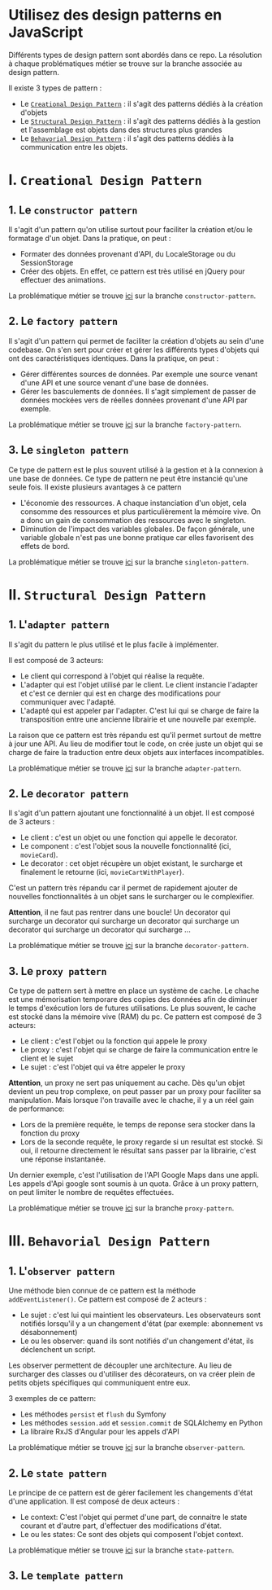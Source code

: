 # Utilisez des design patterns en JavaScript

Différents types de design pattern sont abordés dans ce repo. La résolution à chaque problématiques métier se trouve sur la branche associée au design pattern.

Il existe 3 types de pattern :
- Le [`Creational Design Pattern`](https://github.com/CalcagnoLoic/designpattern_learning#i-creational-design-pattern) : il s'agit des patterns dédiés à la création d'objets
- Le [`Structural Design Pattern`](https://github.com/CalcagnoLoic/designpattern_learning#ii-structural-design-pattern) : il s'agit des patterns dédiés à la gestion et l'assemblage est objets dans des structures plus grandes
- Le [`Behavorial Design Pattern`](https://github.com/CalcagnoLoic/designpattern_learning#iii-behavorial-design-pattern) : il s'agit des patterns dédiés à la communication entre les objets.

# I. `Creational Design Pattern`

## 1. Le `constructor pattern`

Il s'agit d'un pattern qu'on utilise surtout pour faciliter la création et/ou le formatage d'un objet. Dans la pratique, on peut : 
-  Formater des données provenant d'API, du LocaleStorage ou du SessionStorage
- Créer des objets. En effet, ce pattern est très utilisé en jQuery pour effectuer des animations. 

La problématique métier se trouve [ici](https://github.com/CalcagnoLoic/designpattern_learning/blob/constructor-pattern/README.md) sur la branche `constructor-pattern`.

## 2. Le `factory pattern`

Il s'agit d'un pattern qui permet de faciliter la création d'objets au sein d'une codebase. On s'en sert pour créer et gérer les différents types d'objets qui ont des caractéristiques identiques. Dans la pratique, on peut : 

- Gérer différentes sources de données. Par exemple une source venant d'une API et une source venant d'une base de données.
- Gérer les basculements de données. Il s'agit simplement de passer de données mockées vers de réelles données provenant d'une API par exemple. 

La problématique métier se trouve [ici](https://github.com/CalcagnoLoic/designpattern_learning/blob/factory-pattern/README.md) sur la branche `factory-pattern`.

## 3. Le `singleton pattern`

Ce type de pattern est le plus souvent utilisé à la gestion et à la connexion à une base de données. Ce type de pattern ne peut être instancié qu'une seule fois. Il existe plusieurs avantages à ce pattern

- L'économie des ressources. A chaque instanciation d'un objet, cela consomme des ressources et plus particulièrement la mémoire vive. On a donc un gain de consommation des ressources avec le singleton. 
- Diminution de l'impact des variables globales. De façon générale, une variable globale n'est pas une bonne pratique car elles favorisent des effets de bord. 

La problématique métier se trouve [ici](https://github.com/CalcagnoLoic/designpattern_learning/blob/singleton-pattern/README.md) sur la branche `singleton-pattern`.

# II. `Structural Design Pattern`

## 1. L'`adapter pattern`

Il s'agit du pattern le plus utilisé et le plus facile à implémenter. 

Il est composé de 3 acteurs:
- Le client qui correspond à l'objet qui réalise la requête.
- L'adapter qui est l'objet utilisé par le client. Le client instancie l'adapter et c'est ce dernier qui est en charge des modifications pour communiquer avec l'adapté.
- L'adapté qui est appeler par l'adapter. C'est lui qui se charge de faire la transposition entre une ancienne librairie et une nouvelle par exemple. 

La raison que ce pattern est très répandu est qu'il permet surtout de mettre à jour une API. Au lieu de modifier tout le code, on crée juste un objet qui se charge de faire la traduction entre deux objets aux interfaces incompatibles.

La problématique métier se trouve [ici](https://github.com/CalcagnoLoic/designpattern_learning/blob/adapter-pattern/README.md) sur la branche `adapter-pattern`.

## 2. Le `decorator pattern`

Il s'agit d'un pattern ajoutant une fonctionnalité à un objet. Il est composé de 3 acteurs : 

- Le client : c'est un objet ou une fonction qui appelle le decorator.
- Le component : c'est l'objet sous la nouvelle fonctionnalité (ici, `movieCard`).
- Le decorator : cet objet récupère un objet existant, le surcharge et finalement le retourne (ici, `movieCartWithPlayer`).

C'est un pattern très répandu car il permet de rapidement ajouter de nouvelles fonctionnalités à un objet sans le surcharger ou le complexifier. 

**Attention**, il ne faut pas rentrer dans une boucle! Un decorator qui surcharge un decorator qui surcharge un decorator qui surcharge un decorator qui surcharge un decorator qui surcharge ...

La problématique métier se trouve [ici](https://github.com/CalcagnoLoic/designpattern_learning/blob/decorator-pattern/README.md) sur la branche `decorator-pattern`.

## 3. Le `proxy pattern`

Ce type de pattern sert à mettre en place un système de cache. Le chache est une mémorisation temporare des copies des données afin de diminuer le temps d'exécution lors de futures utilisations. Le plus souvent, le cache est stocké dans la mémoire vive (RAM) du pc. Ce pattern est composé de 3 acteurs:

- Le client : c'est l'objet ou la fonction qui appele le proxy
- Le proxy : c'est l'objet qui se charge de faire la communication entre le client et le sujet
- Le sujet : c'est l'objet qui va être appeler le proxy

**Attention**, un proxy ne sert pas uniquement au cache. Dès qu'un objet devient un peu trop complexe, on peut passer par un proxy pour faciliter sa manipulation. Mais lorsque l'on travaille avec le chache, il y a un réel gain de performance: 

- Lors de la première requête,  le temps de reponse sera stocker dans la fonction du proxy
- Lors de la seconde requête, le proxy regarde si un resultat est stocké. Si oui, il retourne directement le résultat sans passer par la librairie, c'est une réponse instantanée. 

Un dernier exemple, c'est l'utilisation de l'API Google Maps dans une appli. Les appels d'Api google sont soumis à un quota. Grâce à un proxy pattern, on peut limiter le nombre de requêtes effectuées. 

La problématique métier se trouve [ici](https://github.com/CalcagnoLoic/designpattern_learning/blob/proxy-pattern/README.md) sur la branche `proxy-pattern`.

# III. `Behavorial Design Pattern`

## 1. L'`observer pattern`

Une méthode bien connue de ce pattern est la méthode `addEventListener()`. Ce pattern est composé de 2 acteurs :

- Le sujet : c'est lui qui maintient les observateurs. Les observateurs sont notifiés lorsqu'il y a un changement d'état (par exemple: abonnement vs désabonnement)
- Le ou les observer: quand ils sont notifiés d'un changement d'état, ils déclenchent un script. 

Les observer permettent de découpler une architecture. Au lieu de surcharger des classes ou d'utiliser des décorateurs, on va créer plein de petits objets spécifiques qui communiquent entre eux. 

3 exemples de ce pattern:

- Les méthodes `persist` et `flush` du Symfony
- Les méthodes `session.add` et `session.commit` de SQLAlchemy en Python
- La libraire RxJS d'Angular pour les appels d'API

La problématique métier se trouve [ici](https://github.com/CalcagnoLoic/designpattern_learning/blob/observer-pattern/README.md) sur la branche `observer-pattern`.

## 2. Le `state pattern`

Le principe de ce pattern est de gérer facilement les changements d'état d'une application. Il est composé de deux acteurs : 

- Le context: C'est l'objet qui permet d'une part, de connaitre le state courant et d'autre part, d'effectuer des modifications d'état.
- Le ou les states: Ce sont des objets qui composent l'objet context.

La problématique métier se trouve [ici](https://github.com/CalcagnoLoic/designpattern_learning/blob/state-pattern/README.md) sur la branche `state-pattern`.

## 3. Le `template pattern`

